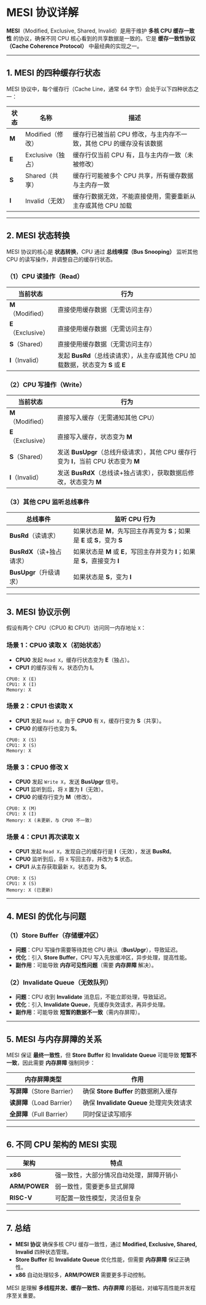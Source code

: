 # **MESI 协议详解**  
**MESI**（Modified, Exclusive, Shared, Invalid）是用于维护 **多核 CPU 缓存一致性** 的协议，确保不同 CPU 核心看到的共享数据是一致的。它是 **缓存一致性协议（Cache Coherence Protocol）** 中最经典的实现之一。

---

## **1. MESI 的四种缓存行状态**
MESI 协议中，每个缓存行（Cache Line，通常 64 字节）会处于以下四种状态之一：

| 状态 | 名称 | 描述 |
|------|------|------|
| **M** | Modified（修改） | 缓存行已被当前 CPU 修改，与主内存不一致，其他 CPU 的缓存没有该数据 |
| **E** | Exclusive（独占） | 缓存行仅当前 CPU 有，且与主内存一致（未被修改） |
| **S** | Shared（共享） | 缓存行可能被多个 CPU 共享，所有缓存数据与主内存一致 |
| **I** | Invalid（无效） | 缓存行数据无效，不能直接使用，需要重新从主存或其他 CPU 加载 |

---

## **2. MESI 状态转换**
MESI 协议的核心是 **状态转换**，CPU 通过 **总线嗅探（Bus Snooping）** 监听其他 CPU 的读写操作，并调整自己的缓存行状态。

### **（1）CPU 读操作（Read）**
| 当前状态 | 行为 |
|----------|------|
| **M**（Modified） | 直接使用缓存数据（无需访问主存） |
| **E**（Exclusive） | 直接使用缓存数据（无需访问主存） |
| **S**（Shared） | 直接使用缓存数据（无需访问主存） |
| **I**（Invalid） | 发起 **BusRd**（总线读请求），从主存或其他 CPU 加载数据，状态变为 **S** 或 **E** |

### **（2）CPU 写操作（Write）**
| 当前状态 | 行为 |
|----------|------|
| **M**（Modified） | 直接写入缓存（无需通知其他 CPU） |
| **E**（Exclusive） | 直接写入缓存，状态变为 **M** |
| **S**（Shared） | 发送 **BusUpgr**（总线升级请求），其他 CPU 缓存行变为 **I**，当前 CPU 状态变为 **M** |
| **I**（Invalid） | 发送 **BusRdX**（总线读+独占请求），获取数据后修改，状态变为 **M** |

### **（3）其他 CPU 监听总线事件**
| 总线事件 | 监听 CPU 行为 |
|----------|--------------|
| **BusRd**（读请求） | 如果状态是 **M**，先写回主存再变为 **S**；如果是 **E** 或 **S**，变为 **S** |
| **BusRdX**（读+独占请求） | 如果状态是 **M** 或 **E**，写回主存并变为 **I**；如果是 **S**，直接变为 **I** |
| **BusUpgr**（升级请求） | 如果状态是 **S**，变为 **I** |

---

## **3. MESI 协议示例**
假设有两个 CPU（CPU0 和 CPU1）访问同一内存地址 `X`：

### **场景 1：CPU0 读取 X（初始状态）**
- **CPU0** 发起 `Read X`，缓存行状态变为 **E**（独占）。
- **CPU1** 的缓存没有 `X`，状态仍为 **I**。

```
CPU0: X (E)
CPU1: X (I)
Memory: X
```

### **场景 2：CPU1 也读取 X**
- **CPU1** 发起 `Read X`，由于 **CPU0** 有 `X`，缓存行变为 **S**（共享）。
- **CPU0** 的缓存行也变为 **S**。

```
CPU0: X (S)
CPU1: X (S)
Memory: X
```

### **场景 3：CPU0 修改 X**
- **CPU0** 发起 `Write X`，发送 **BusUpgr** 信号。
- **CPU1** 监听到后，将 `X` 置为 **I**（无效）。
- **CPU0** 的缓存行变为 **M**（修改）。

```
CPU0: X (M)
CPU1: X (I)
Memory: X (未更新，与 CPU0 不一致)
```

### **场景 4：CPU1 再次读取 X**
- **CPU1** 发起 `Read X`，发现自己的缓存行是 **I**（无效），发送 **BusRd**。
- **CPU0** 监听到后，将 `X` 写回主存，并改为 **S** 状态。
- **CPU1** 从主存获取最新 `X`，状态变为 **S**。

```
CPU0: X (S)
CPU1: X (S)
Memory: X (已更新)
```

---

## **4. MESI 的优化与问题**
### **（1）Store Buffer（存储缓冲区）**
- **问题**：CPU 写操作需要等待其他 CPU 确认（**BusUpgr**），导致延迟。
- **优化**：引入 **Store Buffer**，CPU 写入先放缓冲区，异步处理，提高性能。
- **副作用**：可能导致 **内存可见性问题**（需要 **内存屏障** 解决）。

### **（2）Invalidate Queue（无效队列）**
- **问题**：CPU 收到 **Invalidate** 消息后，不能立即处理，导致延迟。
- **优化**：引入 **Invalidate Queue**，先缓存失效请求，再异步处理。
- **副作用**：可能导致 **短暂的数据不一致**（需内存屏障）。

---

## **5. MESI 与内存屏障的关系**
MESI 保证 **最终一致性**，但 **Store Buffer** 和 **Invalidate Queue** 可能导致 **短暂不一致**，因此需要 **内存屏障** 强制同步：

| 内存屏障类型 | 作用 |
|-------------|------|
| **写屏障**（Store Barrier） | 确保 **Store Buffer** 的数据刷入缓存 |
| **读屏障**（Load Barrier） | 确保 **Invalidate Queue** 处理完失效请求 |
| **全屏障**（Full Barrier） | 同时保证读写顺序 |

---

## **6. 不同 CPU 架构的 MESI 实现**
| 架构 | 特点 |
|------|------|
| **x86** | 强一致性，大部分情况自动处理，屏障开销小 |
| **ARM/POWER** | 弱一致性，需要更多显式屏障 |
| **RISC-V** | 可配置一致性模型，灵活但复杂 |

---

## **7. 总结**
- **MESI 协议** 确保多核 CPU 缓存一致性，通过 **Modified, Exclusive, Shared, Invalid** 四种状态管理。
- **Store Buffer** 和 **Invalidate Queue** 优化性能，但需要 **内存屏障** 保证正确性。
- **x86** 自动处理较多，**ARM/POWER** 需要更多手动控制。

MESI 是理解 **多线程并发、缓存一致性、内存屏障** 的基础，对编写高性能并发程序至关重要。